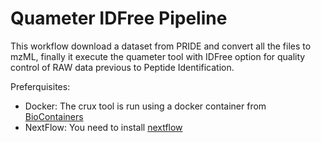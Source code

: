 Quameter IDFree Pipeline
========================

This workflow download a dataset from PRIDE and convert all the files to
 mzML, finally it execute the quameter tool with IDFree option for quality control
 of RAW data previous to Peptide Identification.


Preferquisites:

- Docker: The crux tool is run using a docker container from [BioContainers](http://biocontainers.pro)
- NextFlow: You need to install [nextflow](https://www.nextflow.io/)
